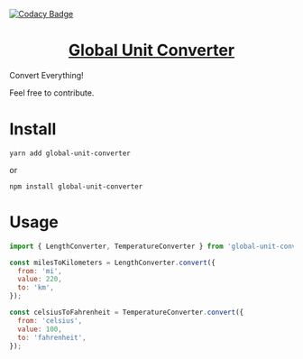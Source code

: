 [![Codacy Badge](https://api.codacy.com/project/badge/Grade/3035fe973a2441ddab453b91787cf114)](https://app.codacy.com/manual/Eliabe45/global-unit-converter?utm_source=github.com&utm_medium=referral&utm_content=Eliabe45/global-unit-converter&utm_campaign=Badge_Grade_Dashboard)

<h1 align="center"><a href="https://github.com/Eliabe45/global-unit-converter">Global Unit Converter</a></h1>

Convert Everything!

Feel free to contribute.

# Install

```
yarn add global-unit-converter
```

or

```
npm install global-unit-converter
```

# Usage

```js
import { LengthConverter, TemperatureConverter } from 'global-unit-converter';

const milesToKilometers = LengthConverter.convert({
  from: 'mi',
  value: 220,
  to: 'km',
});

const celsiusToFahrenheit = TemperatureConverter.convert({
  from: 'celsius',
  value: 100,
  to: 'fahrenheit',
});
```
